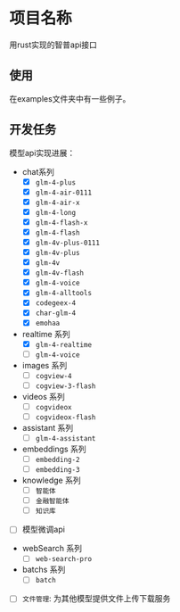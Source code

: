 # 项目名称

用rust实现的智普api接口

## 使用

在examples文件夹中有一些例子。

## 开发任务

模型api实现进展：
- chat系列
  - [x] `glm-4-plus`
  - [x] `glm-4-air-0111`
  - [x] `glm-4-air-x`
  - [x] `glm-4-long`
  - [x] `glm-4-flash-x`
  - [x] `glm-4-flash`
  - [x] `glm-4v-plus-0111`
  - [x] `glm-4v-plus`
  - [x] `glm-4v`
  - [x] `glm-4v-flash`
  - [x] `glm-4-voice`
  - [x] `glm-4-alltools`
  - [x] `codegeex-4`
  - [x] `char-glm-4`
  - [x] `emohaa`
- realtime 系列
  - [x] `glm-4-realtime`
  - [ ] `glm-4-voice`
- images 系列
  - [ ] `cogview-4`
  - [ ] `cogview-3-flash`
- videos 系列
  - [ ] `cogvideox`
  - [ ] `cogvideox-flash`
- assistant 系列
  - [ ] `glm-4-assistant`
- embeddings 系列
  - [ ] `embedding-2`
  - [ ] `embedding-3`
- knowledge 系列
  - [ ] `智能体`
  - [ ] `金融智能体`
  - [ ] `知识库`
- [ ] 模型微调api
- webSearch 系列
  - [ ] `web-search-pro`
- batchs 系列
  - [ ] `batch`
- [ ] `文件管理`: 为其他模型提供文件上传下载服务